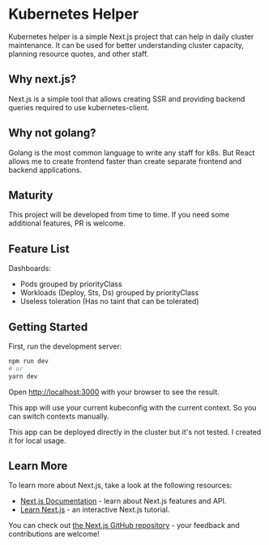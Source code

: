 # Kubernetes Helper

Kubernetes helper is a simple Next.js project that can help in daily cluster maintenance.
It can be used for better understanding cluster capacity, planning resource quotes, and other staff.

## Why next.js?

Next.js is a simple tool that allows creating SSR and providing backend queries required to use kubernetes-client.

## Why not golang?

Golang is the most common language to write any staff for k8s. But React allows me to create frontend faster than create separate frontend and backend applications.

## Maturity

This project will be developed from time to time. If you need some additional features, PR is welcome.


## Feature List
Dashboards:
- Pods grouped by priorityClass
- Workloads (Deploy, Sts, Ds) grouped by priorityClass
- Useless toleration (Has no taint that can be tolerated)

## Getting Started

First, run the development server:

```bash
npm run dev
# or
yarn dev
```

Open [http://localhost:3000](http://localhost:3000) with your browser to see the result.

This app will use your current kubeconfig with the current context. So you can switch contexts manually.

This app can be deployed directly in the cluster but it's not tested. I created it for local usage.

## Learn More

To learn more about Next.js, take a look at the following resources:

- [Next.js Documentation](https://nextjs.org/docs) - learn about Next.js features and API.
- [Learn Next.js](https://nextjs.org/learn) - an interactive Next.js tutorial.

You can check out [the Next.js GitHub repository](https://github.com/vercel/next.js/) - your feedback and contributions are welcome!